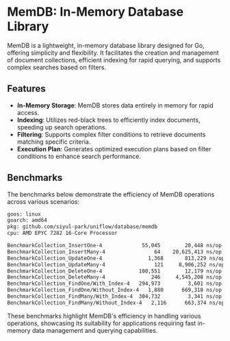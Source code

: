 # MemDB: In-Memory Database Library

MemDB is a lightweight, in-memory database library designed for Go, offering simplicity and flexibility. It facilitates the creation and management of document collections, efficient indexing for rapid querying, and supports complex searches based on filters.

## Features

- **In-Memory Storage**: MemDB stores data entirely in memory for rapid access.
- **Indexing**: Utilizes red-black trees to efficiently index documents, speeding up search operations.
- **Filtering**: Supports complex filter conditions to retrieve documents matching specific criteria.
- **Execution Plan**: Generates optimized execution plans based on filter conditions to enhance search performance.

## Benchmarks

The benchmarks below demonstrate the efficiency of MemDB operations across various scenarios:

```bash
goos: linux
goarch: amd64
pkg: github.com/siyul-park/uniflow/database/memdb
cpu: AMD EPYC 7282 16-Core Processor

BenchmarkCollection_InsertOne-4             55,045        20,448 ns/op       4,329 B/op       94 allocs/op
BenchmarkCollection_InsertMany-4                64    20,625,413 ns/op   4,370,966 B/op   94,016 allocs/op
BenchmarkCollection_UpdateOne-4               1,368       813,229 ns/op      69,702 B/op    5,116 allocs/op
BenchmarkCollection_UpdateMany-4                121     8,906,252 ns/op     767,224 B/op   28,101 allocs/op
BenchmarkCollection_DeleteOne-4            100,551        12,179 ns/op         520 B/op       21 allocs/op
BenchmarkCollection_DeleteMany-4               246     4,545,208 ns/op     303,756 B/op   13,018 allocs/op
BenchmarkCollection_FindOne/With_Index-4   294,973         3,601 ns/op         400 B/op       15 allocs/op
BenchmarkCollection_FindOne/Without_Index-4   1,880      669,318 ns/op      65,096 B/op    5,014 allocs/op
BenchmarkCollection_FindMany/With_Index-4  304,732         3,341 ns/op         392 B/op       14 allocs/op
BenchmarkCollection_FindMany/Without_Index-4   2,116      663,374 ns/op      65,040 B/op    5,013 allocs/op
```

These benchmarks highlight MemDB's efficiency in handling various operations, showcasing its suitability for applications requiring fast in-memory data management and querying capabilities.